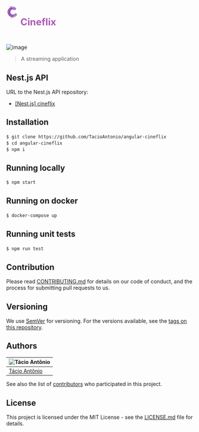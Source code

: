 # <div style="display: flex; gap: 6px"><img src="./images/logo.png" width="32" height="32"> <p style="color: #ab5ab6; font-size: 1.6rem;">Cineflix</p></div>

![image](images/application.gif)
> A streaming application

## Nest.js API
URL to the Nest.js API repository:
- [[Nest.js] cineflix](https://github.com/TacioAntonio/nestjs-cineflix)

## Installation
```sh
$ git clone https://github.com/TacioAntonio/angular-cineflix
$ cd angular-cineflix
$ npm i
```

## Running locally
```sh
$ npm start
```

## Running on docker
```sh
$ docker-compose up
```

## Running unit tests
```sh
$ npm run test
```

## Contribution
Please read [CONTRIBUTING.md](https://github.com/TacioAntonio/angular-cineflix/blob/master/CONTRIBUTING.md) for details on our code of conduct, and the process for submitting pull requests to us.

## Versioning
We use [SemVer](http://semver.org/) for versioning. For the versions available, see the [tags on this repository](https://github.com/TacioAntonio/angular-cineflix/tags).

## Authors
| ![Tácio Antônio](https://avatars2.githubusercontent.com/u/44682965?s=150&=4)
| -
| [Tácio Antônio](https://github.com/TacioAntonio/)

See also the list of [contributors](https://github.com/TacioAntonio/angular-cineflix/graphs/contributors) who participated in this project.

## License
This project is licensed under the MIT License - see the [LICENSE.md](https://github.com/TacioAntonio/angular-cineflix/blob/master/LICENSE.md) file for details.


